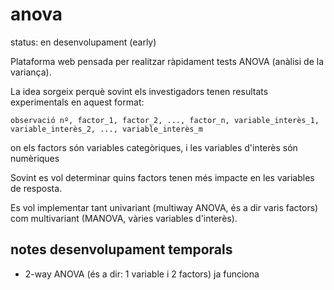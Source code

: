 # anova

status: en desenvolupament (early)

Plataforma web pensada per realitzar ràpidament tests ANOVA (anàlisi de la variança).

La idea sorgeix perquè sovint els investigadors tenen resultats experimentals
en aquest format:

```
observació nº, factor_1, factor_2, ..., factor_n, variable_interès_1, variable_interès_2, ..., variable_interès_m
```

on els factors són variables categòriques, i les variables d'interès són numèriques

Sovint es vol determinar quins factors tenen més impacte en les variables de resposta.

Es vol implementar tant univariant (multiway ANOVA, és a dir varis factors) com
multivariant (MANOVA, vàries variables d'interès).

## notes desenvolupament temporals
- 2-way ANOVA (és a dir: 1 variable i 2 factors) ja funciona
